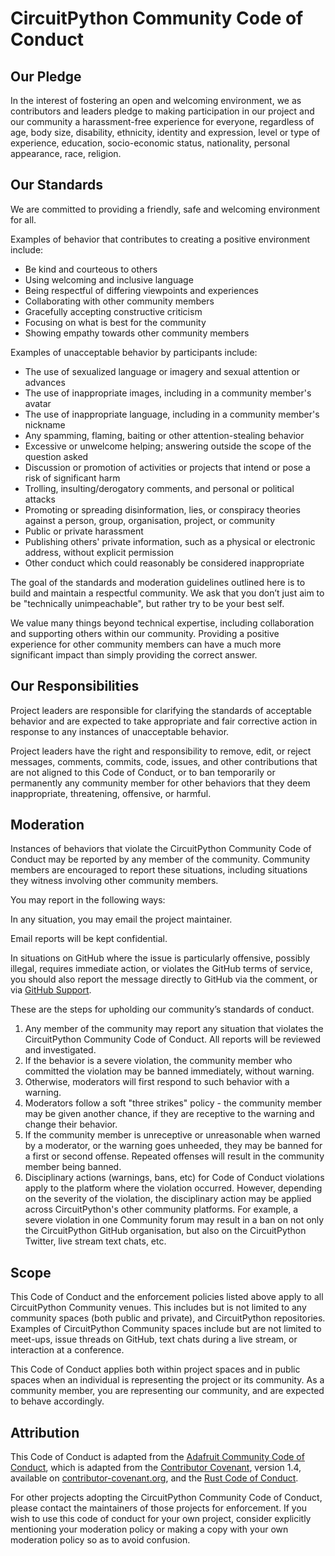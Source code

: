 <!--
SPDX-FileCopyrightText: 2014 Coraline Ada Ehmke
SPDX-FileCopyrightText: 2019-2021 Kattni Rembor

SPDX-License-Identifier: CC-BY-4.0
-->
# CircuitPython Community Code of Conduct

## Our Pledge

In the interest of fostering an open and welcoming environment, we as
contributors and leaders pledge to making participation in our project and
our community a harassment-free experience for everyone, regardless of age, body
size, disability, ethnicity, identity and expression, level or type of
experience, education, socio-economic status, nationality, personal appearance,
race, religion.

## Our Standards

We are committed to providing a friendly, safe and welcoming environment for
all.

Examples of behavior that contributes to creating a positive environment
include:

* Be kind and courteous to others
* Using welcoming and inclusive language
* Being respectful of differing viewpoints and experiences
* Collaborating with other community members
* Gracefully accepting constructive criticism
* Focusing on what is best for the community
* Showing empathy towards other community members

Examples of unacceptable behavior by participants include:

* The use of sexualized language or imagery and sexual attention or advances
* The use of inappropriate images, including in a community member's avatar
* The use of inappropriate language, including in a community member's nickname
* Any spamming, flaming, baiting or other attention-stealing behavior
* Excessive or unwelcome helping; answering outside the scope of the question
  asked
* Discussion or promotion of activities or projects that intend or pose a risk of
  significant harm
* Trolling, insulting/derogatory comments, and personal or political attacks
* Promoting or spreading disinformation, lies, or conspiracy theories against
  a person, group, organisation, project, or community
* Public or private harassment
* Publishing others' private information, such as a physical or electronic
  address, without explicit permission
* Other conduct which could reasonably be considered inappropriate

The goal of the standards and moderation guidelines outlined here is to build
and maintain a respectful community. We ask that you don’t just aim to be
"technically unimpeachable", but rather try to be your best self.

We value many things beyond technical expertise, including collaboration and
supporting others within our community. Providing a positive experience for
other community members can have a much more significant impact than simply
providing the correct answer.

## Our Responsibilities

Project leaders are responsible for clarifying the standards of acceptable
behavior and are expected to take appropriate and fair corrective action in
response to any instances of unacceptable behavior.

Project leaders have the right and responsibility to remove, edit, or
reject messages, comments, commits, code, issues, and other contributions
that are not aligned to this Code of Conduct, or to ban temporarily or
permanently any community member for other behaviors that they deem
inappropriate, threatening, offensive, or harmful.

## Moderation

Instances of behaviors that violate the CircuitPython Community Code of Conduct
may be reported by any member of the community. Community members are
encouraged to report these situations, including situations they witness
involving other community members.

You may report in the following ways:

In any situation, you may email the project maintainer.

Email reports will be kept confidential.

In situations on GitHub where the issue is particularly offensive, possibly
illegal, requires immediate action, or violates the GitHub terms of service,
you should also report the message directly to GitHub via the comment, or via
[GitHub Support](https://support.github.com/contact/report-abuse?category=report-abuse&report=other&report_type=unspecified).

These are the steps for upholding our community’s standards of conduct.

1. Any member of the community may report any situation that violates the
   CircuitPython Community Code of Conduct. All reports will be reviewed and
   investigated.
2. If the behavior is a severe violation, the community member who
   committed the violation may be banned immediately, without warning.
3. Otherwise, moderators will first respond to such behavior with a warning.
4. Moderators follow a soft "three strikes" policy - the community member may
   be given another chance, if they are receptive to the warning and change their
   behavior.
5. If the community member is unreceptive or unreasonable when warned by a
   moderator, or the warning goes unheeded, they may be banned for a first or
   second offense. Repeated offenses will result in the community member being
   banned.
6. Disciplinary actions (warnings, bans, etc) for Code of Conduct violations apply
   to the platform where the violation occurred. However, depending on the severity
   of the violation, the disciplinary action may be applied across CircuitPython's
   other community platforms. For example, a severe violation in one Community forum
   may result in a ban on not only the CircuitPython GitHub organisation,
   but also on the CircuitPython Twitter, live stream text chats, etc.

## Scope

This Code of Conduct and the enforcement policies listed above apply to all
CircuitPython Community venues. This includes but is not limited to any community
spaces (both public and private), and CircuitPython repositories. Examples of
CircuitPython Community spaces include but are not limited to meet-ups, issue
threads on GitHub, text chats during a live stream, or interaction at a conference.

This Code of Conduct applies both within project spaces and in public spaces
when an individual is representing the project or its community. As a community
member, you are representing our community, and are expected to behave
accordingly.

## Attribution

This Code of Conduct is adapted from the
[Adafruit Community Code of Conduct](https://github.com/adafruit/Adafruit_Community_Code_of_Conduct),
which is adapted from the [Contributor Covenant](https://www.contributor-covenant.org/),
version 1.4, available on [contributor-covenant.org](https://www.contributor-covenant.org/version/1/4/code-of-conduct.html),
and the [Rust Code of Conduct](https://www.rust-lang.org/en-US/conduct.html).

For other projects adopting the CircuitPython Community Code of
Conduct, please contact the maintainers of those projects for enforcement.
If you wish to use this code of conduct for your own project, consider
explicitly mentioning your moderation policy or making a copy with your
own moderation policy so as to avoid confusion.
